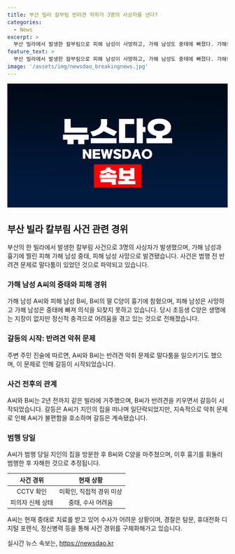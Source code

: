 ```yaml
---
title: 부산 빌라 칼부림 반려견 악취가 3명의 사상자를 낸다?
categories:
  - News
excerpt: >
  부산 빌라에서 발생한 칼부림으로 피해 남성이 사망하고, 가해 남성도 중태에 빠졌다. 가해와 피해 사이의 갈등은 반려견 악취 문제에서 시작되었고 주민들의 진술에 의하면 말다툼이 있었다. 이번 사건은 2022년 10월에도 경찰 신고가 있었던 것으로 확인되었다. 가해자가 아직 중태이기 때문에 정확한 경위는 알려지지 않았지만, 경찰은 수사를 통해 사건을 파악하려고 한다.
feature_text: >
  부산 빌라에서 발생한 칼부림으로 피해 남성이 사망하고, 가해 남성도 중태에 빠졌다. 가해와 피해 사이의 갈등은 반려견 악취 문제에서 시작되었고 주민들의 진술에 의하면 말다툼이 있었다. 이번 사건은 2022년 10월에도 경찰 신고가 있었던 것으로 확인되었다. 가해자가 아직 중태이기 때문에 정확한 경위는 알려지지 않았지만, 경찰은 수사를 통해 사건을 파악하려고 한다.
image: '/assets/img/newsdao_breakingnews.jpg'
---
```


<p><img src="/assets/img/newsdao_breakingnews.jpg" alt="pcversion 속보" /></p>

<h2 data-ke-size="size26">부산 빌라 칼부림 사건 관련 경위</h2>

<p data-ke-size="size16">부산의 한 빌라에서 발생한 칼부림 사건으로 3명의 사상자가 발생했으며, 가해 남성과 흉기에 찔린 피해 가해 남성 중태, 피해 남성 사망으로 발견됐습니다. 사건은 범행 전 반려견 문제로 말다툼이 있었던 것으로 파악되고 있습니다. </p>

<h3 data-ke-size="size22">가해 남성 A씨의 중태와 피해 경위</h3>

<p data-ke-size="size16">가해 남성 A씨와 피해 남성 B씨, B씨의 딸 C양이 흉기에 참혔으며, 피해 남성은 사망하고 가해 남성은 중태에 빠져 의식을 되찾지 못하고 있습니다. 당시 초등생 C양은 생명에는 지장이 없지만 정신적 충격으로 어려움을 겪고 있는 것으로 전해졌습니다.</p>

<h3 data-ke-size="size22">갈등의 시작: 반려견 악취 문제</h3>

<p data-ke-size="size16">주변 주민 진술에 따르면, A씨와 B씨는 반려견 악취 문제로 말다툼을 일으키기도 했으며, 이 문제로 인해 갈등이 시작되었습니다.</p>

<h3 data-ke-size="size22">사건 전후의 관계</h3>

<p data-ke-size="size16">A씨와 B씨는 2년 전까지 같은 빌라에 거주했으며, B씨가 반려견을 키우면서 갈등이 시작되었습니다. 갈등은 A씨가 지인의 집을 떠나며 일단락되었지만, 지속적으로 악취 문제로 인해 A씨가 불편함을 호소하며 갈등은 계속됐습니다.</p>

<h3 data-ke-size="size22">범행 당일</h3>

<p data-ke-size="size16">A씨가 범행 당일 지인의 집을 방문한 후 B씨와 C양을 마주쳤으며, 이후 흉기를 휘둘러 범행한 후 자해한 것으로 추정됩니다.</p>

<table>
    <thead>
        <tr>
            <th style="text-align: center;">사건 경위</th>
            <th style="text-align: center;">현재 상황</th>
        </tr>
    </thead>
    <tbody>
        <tr>
            <td style="text-align: center;">CCTV 확인</td>
            <td style="text-align: center;">미확인, 직접적 경위 미상</td>
        </tr>
        <tr>
            <td style="text-align: center;">피의자 신체 상태</td>
            <td style="text-align: center;">중태, 수사 어려움</td>
        </tr>
    </tbody>
</table>

<p data-ke-size="size16">A씨는 현재 중태로 치료를 받고 있어 수사가 어려운 상황이며, 경찰은 탐문, 휴대전화 디지털 포렌식, 정신병력 등을 통해 사건 경위를 구체화해가고 있습니다.</p>
실시간 뉴스 속보는, <a href="https://newsdao.kr" rel="dofollow">https://newsdao.kr</a>


